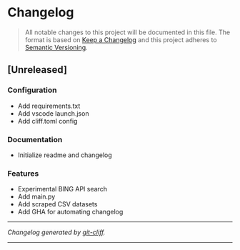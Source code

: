 # Changelog

> All notable changes to this project will be documented in this file. The format is based on
[Keep a Changelog](http://keepachangelog.com/) and this project adheres to
[Semantic Versioning](http://semver.org/).

## [Unreleased]

### Configuration

- Add requirements.txt
- Add vscode launch.json
- Add cliff.toml config

### Documentation

- Initialize readme and changelog

### Features

- Experimental BING API search
- Add main.py
- Add scraped CSV datasets
- Add GHA for automating changelog

***
*Changelog generated by [git-cliff](https://github.com/orhun/git-cliff).*
***
